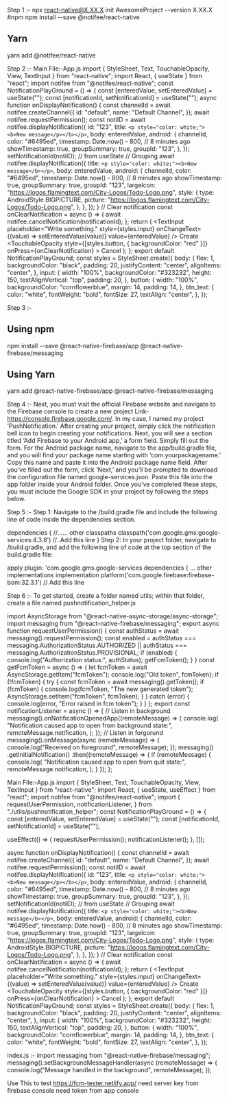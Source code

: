 Step 1 :-
npx react-native@X.XX.X init AwesomeProject --version X.XX.X
#npm
npm install --save @notifee/react-native
## Yarn
yarn add @notifee/react-native

Step 2 :-
Main File:-App.js
import { StyleSheet, Text, TouchableOpacity, View, TextInput } from "react-native";
import React, { useState } from "react";
import notifee from "@notifee/react-native";
const NotificationPlayGround = () => {
  const [enteredValue, setEnteredValue] = useState("");
  const [notificationId, setNotificationId] = useState("");
  async function onDisplayNotification() {
    const channelId = await notifee.createChannel({
      id: "default",
      name: "Default Channel",
    });
    await notifee.requestPermission();
    const notiID = await notifee.displayNotification({
      id: "123",
      title: `<p style="color: white;"><b>New message</p></b></p>`,
      body: enteredValue,
      android: {
        channelId,
        color: "#6495ed",
        timestamp: Date.now() - 800, // 8 minutes ago
        showTimestamp: true,
        groupSummary: true,
        groupId: "123",
      },
    });
    setNotificationId(notiID); // from useState
    // Grouping
    await notifee.displayNotification({
      title: `<p style="color: white;"><b>New message</b></p>`,
      body: enteredValue,
      android: {
        channelId,
        color: "#6495ed",
        timestamp: Date.now() - 800, // 8 minutes ago
        showTimestamp: true,
        groupSummary: true,
        groupId: "123",
        largeIcon: "https://logos.flamingtext.com/City-Logos/Todo-Logo.png",
        style: {
        type: AndroidStyle.BIGPICTURE,
        picture: "https://logos.flamingtext.com/City-Logos/Todo-Logo.png",
        },
      },
    });
  }
  //  Clear notification
  const onClearNotification = async () => {
    await notifee.cancelNotification(notificationId);
  };
  return (
    <View style={styles.body}>
      <TextInput
        placeholder="Write something."
        style={styles.input}
        onChangeText={(value) => setEnteredValue(value)}
        value={enteredValue}
      />
      <TouchableOpacity style={styles.button} onPress={onDisplayNotification}>
        <Text style={styles.btn_text}>Create</Text>
      </TouchableOpacity>
      <TouchableOpacity
        style={[styles.button, { backgroundColor: "red" }]}
        onPress={onClearNotification}
      >
        <Text style={styles.btn_text}>Cancel</Text>
      </TouchableOpacity>
    </View>
  );
};
export default NotificationPlayGround;
const styles = StyleSheet.create({
  body: {
    flex: 1,
    backgroundColor: "black",
    padding: 20,
    justifyContent: "center",
    alignItems: "center",
  },
  input: {
    width: "100%",
    backgroundColor: "#323232",
    height: 150,
    textAlignVertical: "top",
    padding: 20,
  },
  button: {
    width: "100%",
    backgroundColor: "cornflowerblue",
    margin: 14,
    padding: 14,
  },
  btn_text: {
    color: "white",
    fontWeight: "bold",
    fontSize: 27,
    textAlign: "center",
  },
});

Step 3 :-
## Using npm
npm install --save @react-native-firebase/app @react-native-firebase/messaging
## Using Yarn
yarn add @react-native-firebase/app @react-native-firebase/messaging

Step 4 :-
Next, you must visit the official Firebase website and navigate to the Firebase console to create a new project Link-https://console.firebase.google.com/. 
In my case, I named my project ‘PushNotification.’ After creating your project, simply click the notification bell icon to begin creating your notifications.
Next, you will see a section titled ‘Add Firebase to your Android app,’ a form field. 
Simply fill out the form. For the Android package name, navigate to the app/build.gradle file, and you will find your package name starting with ‘com.yourpackagename.’ 
Copy this name and paste it into the Android package name field.
After you’ve filled out the form, click ‘Next,’ and you’ll be prompted to download the configuration file named google-services.json. 
Paste this file into the app folder inside your Android folder. 
Once you’ve completed these steps, you must include the Google SDK in your project by following the steps below.

Step 5 :-
Step 1: Navigate to the <project>/build.gradle file and include the following line of code inside the dependencies section.

dependencies {
    //...... other classpaths
    classpath('com.google.gms:google-services:4.3.8')  //..Add this line
}
Step 2: In your project folder, navigate to <app-module>/build.gradle, and add the following line of code at the top section of the build.gradle file:

apply plugin: 'com.google.gms.google-services
dependencies {
        ... other implementations
        implementation platform('com.google.firebase:firebase-bom:32.3.1') // Add this line

Step 6 :-
To get started, create a folder named utils; within that folder, create a file named pushnotification_helper.js

import AsyncStorage from "@react-native-async-storage/async-storage";
import messaging from "@react-native-firebase/messaging";
export async function requestUserPermission() {
  const authStatus = await messaging().requestPermission();
  const enabled =
    authStatus === messaging.AuthorizationStatus.AUTHORIZED ||
    authStatus === messaging.AuthorizationStatus.PROVISIONAL;
  if (enabled) {
    console.log("Authorization status:", authStatus);
    getFcmToken();
  }
}
const getFcmToken = async () => {
  let fcmToken = await AsyncStorage.getItem("fcmToken");
  console.log("Old token", fcmToken);
  if (!fcmToken) {
    try {
      const fcmToken = await messaging().getToken();
      if (fcmToken) {
        console.log(fcmToken, "The new generated token");
        AsyncStorage.setItem("fcmToken", fcmToken);
      }
    } catch (error) {
      console.log(error, "Error raised in fcm token");
    }
  }
};
export const notificationListener = async () => {
  // Listen in background
  messaging().onNotificationOpenedApp((remoteMessage) => {
    console.log(
      "Notification caused app to open from background state:",
      remoteMessage.notification,
    );
  });
  //   Listen in forgorund
  messaging().onMessage(async (remoteMessage) => {
    console.log("Received on foreground", remoteMessage);
  });
  messaging()
    .getInitialNotification()
    .then((remoteMessage) => {
      if (remoteMessage) {
        console.log(
          "Notification caused app to open from quit state:",
          remoteMessage.notification,
        );
      }
    });
};

Main File:-App.js
import { StyleSheet, Text, TouchableOpacity, View, TextInput } from "react-native";
import React, { useState, useEffect } from "react";
import notifee from "@notifee/react-native";
import {
  requestUserPermission,
  notificationListener,
} from "./utils/pushnotification_helper";
const NotificationPlayGround = () => {
  const [enteredValue, setEnteredValue] = useState("");
  const [notificationId, setNotificationId] = useState("");

  useEffect(() => {
    requestUserPermission();
    notificationListener();
  }, []);

  async function onDisplayNotification() {
    const channelId = await notifee.createChannel({
      id: "default",
      name: "Default Channel",
    });
    await notifee.requestPermission();
    const notiID = await notifee.displayNotification({
      id: "123",
      title: `<p style="color: white;"><b>New message</p></b></p>`,
      body: enteredValue,
      android: {
        channelId,
        color: "#6495ed",
        timestamp: Date.now() - 800, // 8 minutes ago
        showTimestamp: true,
        groupSummary: true,
        groupId: "123",
      },
    });
    setNotificationId(notiID); // from useState
    // Grouping
    await notifee.displayNotification({
      title: `<p style="color: white;"><b>New message</b></p>`,
      body: enteredValue,
      android: {
        channelId,
        color: "#6495ed",
        timestamp: Date.now() - 800, // 8 minutes ago
        showTimestamp: true,
        groupSummary: true,
        groupId: "123",
        largeIcon: "https://logos.flamingtext.com/City-Logos/Todo-Logo.png",
        style: {
        type: AndroidStyle.BIGPICTURE,
        picture: "https://logos.flamingtext.com/City-Logos/Todo-Logo.png",
        },
      },
    });
  }
  //  Clear notification
  const onClearNotification = async () => {
    await notifee.cancelNotification(notificationId);
  };
  return (
    <View style={styles.body}>
      <TextInput
        placeholder="Write something."
        style={styles.input}
        onChangeText={(value) => setEnteredValue(value)}
        value={enteredValue}
      />
      <TouchableOpacity style={styles.button} onPress={onDisplayNotification}>
        <Text style={styles.btn_text}>Create</Text>
      </TouchableOpacity>
      <TouchableOpacity
        style={[styles.button, { backgroundColor: "red" }]}
        onPress={onClearNotification}
      >
        <Text style={styles.btn_text}>Cancel</Text>
      </TouchableOpacity>
    </View>
  );
};
export default NotificationPlayGround;
const styles = StyleSheet.create({
  body: {
    flex: 1,
    backgroundColor: "black",
    padding: 20,
    justifyContent: "center",
    alignItems: "center",
  },
  input: {
    width: "100%",
    backgroundColor: "#323232",
    height: 150,
    textAlignVertical: "top",
    padding: 20,
  },
  button: {
    width: "100%",
    backgroundColor: "cornflowerblue",
    margin: 14,
    padding: 14,
  },
  btn_text: {
    color: "white",
    fontWeight: "bold",
    fontSize: 27,
    textAlign: "center",
  },
});

index.js :-
import messaging from "@react-native-firebase/messaging";
messaging().setBackgroundMessageHandler(async (remoteMessage) => {
  console.log("Message handled in the background", remoteMessage);
});

Use This to test
https://fcm-tester.netlify.app/
need server key from firebase console
need token from app console
